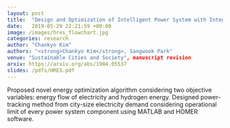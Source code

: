 ```yaml
---
layout: post
title:  "Design and Optimization of Intelligent Power System with Integrated Floating PV/Hydrogen Energy"
date:   2019-05-29 22:21:59 +00:00
image: /images/hres_flowchart.jpg
categories: research
author: "Chankyo Kim"
authors: "<strong>Chankyo Kim</strong>, Sangwook Park"
venue: "Sustainable Cities and Society", manuscript revision
arxiv: https://arxiv.org/abs/1904.05537
slides: /pdfs/HRES.pdf
---
```

Proposed novel energy optimization algorithm considering two objective variables: energy flow of electricity and hydrogen energy. 
Designed power-tracking method from city-size electricity demand considering operational limit of every power system component using MATLAB and HOMER software.


